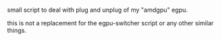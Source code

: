 small script to deal with plug and unplug of my "amdgpu" egpu.

this is not a replacement for the egpu-switcher script or any other similar things.
